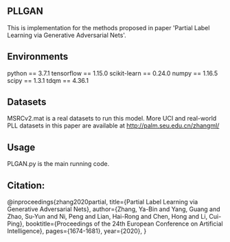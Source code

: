 ## PLLGAN

   This is implementation for the methods proposed in paper 'Partial Label Learning via Generative Adversarial Nets'.

            
## Environments

   python == 3.7.1
   tensorflow == 1.15.0
   scikit-learn == 0.24.0
   numpy == 1.16.5
   scipy == 1.3.1
   tdqm  == 4.36.1

## Datasets
   MSRCv2.mat is a real datasets to run this model.
   More UCI and real-world PLL datasets in this paper are available at http://palm.seu.edu.cn/zhangml/

## Usage
   PLGAN.py is the main running code.
   
## Citation:

 @inproceedings{zhang2020partial,
	title={Partial Label Learning via Generative Adversarial Nets},
	author={Zhang, Ya-Bin and Yang, Guang and Zhao, Su-Yun and Ni, Peng and Lian, Hai-Rong and Chen, Hong and Li, Cui-Ping},
	booktitle={Proceedings of the 24th European Conference on Artificial Intelligence},
	pages={1674-1681},
	year={2020},
}
